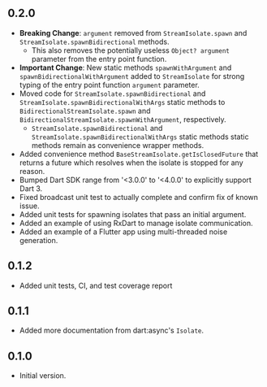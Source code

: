 ## 0.2.0
* **Breaking Change**: `argument` removed from `StreamIsolate.spawn` and `StreamIsolate.spawnBidirectional` methods.
  * This also removes the potentially useless `Object? argument` parameter from the entry point function.
* **Important Change**: New static methods `spawnWithArgument` and `spawnBidirectionalWithArgument` added to `StreamIsolate` for strong typing of the entry point function `argument` parameter.
* Moved code for `StreamIsolate.spawnBidirectional` and `StreamIsolate.spawnBidirectionalWithArgs` static methods to `BidirectionalStreamIsolate.spawn` and `BidirectionalStreamIsolate.spawnWithArgument`, respectively. 
  * `StreamIsolate.spawnBidirectional` and `StreamIsolate.spawnBidirectionalWithArgs` static methods static methods remain as convenience wrapper methods.
* Added convenience method `BaseStreamIsolate.getIsClosedFuture` that returns a future which resolves when the isolate is stopped for any reason.
* Bumped Dart SDK range from '<3.0.0' to '<4.0.0' to explicitly support Dart 3.
* Fixed broadcast unit test to actually complete and confirm fix of known issue.
* Added unit tests for spawning isolates that pass an initial argument.
* Added an example of using RxDart to manage isolate communication.
* Added an example of a Flutter app using multi-threaded noise generation.

## 0.1.2
* Added unit tests, CI, and test coverage report

## 0.1.1
* Added more documentation from dart:async's `Isolate`.

## 0.1.0
* Initial version.
